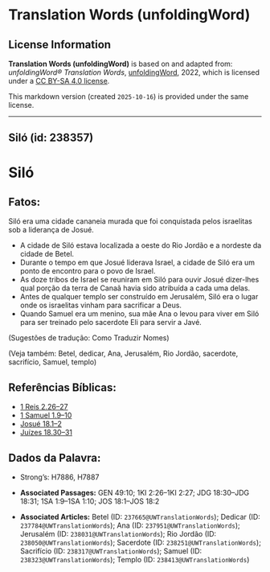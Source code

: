 # Translation Words (unfoldingWord)

## License Information

**Translation Words (unfoldingWord)** is based on and adapted from: _unfoldingWord® Translation Words_, [unfoldingWord](https://unfoldingword.org/utw), 2022, which is licensed under a [CC BY-SA 4.0 license](https://creativecommons.org/licenses/by-sa/4.0/legalcode.en).

This markdown version (created `2025-10-16`) is provided under the same license.



--------------------------------

## Siló (id: 238357)

Siló
====

Fatos:
------

Siló era uma cidade cananeia murada que foi conquistada pelos israelitas sob a liderança de Josué.

* A cidade de Siló estava localizada a oeste do Rio Jordão e a nordeste da cidade de Betel.
* Durante o tempo em que Josué liderava Israel, a cidade de Siló era um ponto de encontro para o povo de Israel.
* As doze tribos de Israel se reuniram em Siló para ouvir Josué dizer\-lhes qual porção da terra de Canaã havia sido atribuída a cada uma delas.
* Antes de qualquer templo ser construído em Jerusalém, Siló era o lugar onde os israelitas vinham para sacrificar a Deus.
* Quando Samuel era um menino, sua mãe Ana o levou para viver em Siló para ser treinado pelo sacerdote Eli para servir a Javé.

(Sugestões de tradução: Como Traduzir Nomes)

(Veja também: Betel, dedicar, Ana, Jerusalém, Rio Jordão, sacerdote, sacrifício, Samuel, templo)

Referências Bíblicas:
---------------------

* [1 Reis 2\.26–27](https://ref.ly/1Kgs2:26-1Kgs2:27)
* [1 Samuel 1\.9–10](https://ref.ly/1Sam1:9-1Sam1:10)
* [Josué 18\.1–2](https://ref.ly/Josh18:1-Josh18:2)
* [Juízes 18\.30–31](https://ref.ly/Judg18:30-Judg18:31)

Dados da Palavra:
-----------------

* Strong’s: H7886, H7887

* **Associated Passages:** GEN 49:10; 1KI 2:26–1KI 2:27; JDG 18:30–JDG 18:31; 1SA 1:9–1SA 1:10; JOS 18:1–JOS 18:2
* **Associated Articles:** Betel (ID: `237665@UWTranslationWords`); Dedicar (ID: `237784@UWTranslationWords`); Ana (ID: `237951@UWTranslationWords`); Jerusalém (ID: `238031@UWTranslationWords`); Rio Jordão (ID: `238050@UWTranslationWords`); Sacerdote (ID: `238251@UWTranslationWords`); Sacrifício (ID: `238317@UWTranslationWords`); Samuel (ID: `238323@UWTranslationWords`); Templo (ID: `238413@UWTranslationWords`)

